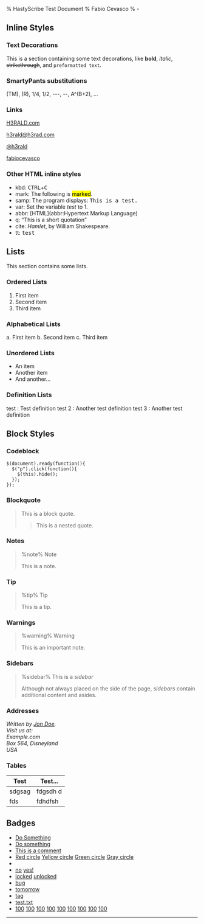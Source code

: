 % HastyScribe Test Document
% Fabio Cevasco
% -

## Inline Styles 

### Text Decorations

This is a section containing some text decorations, like **bold**, *italic*, ~~strikethrough~~, and `preformatted text`. 

### SmartyPants substitutions

(TM), (R), 1/4, 1/2, ---, --, A^(B+2), ... 

### Links

[H3RALD.com](https://h3rald.com)

[h3rald@h3rad.com](mailto://h3rald@h3rald.com)

[@h3rald](https://twitter.com/h3rald)

[fabiocevasco](http://it.linkedin.com/in/fabiocevasco)

### Other HTML inline styles

* kbd: <kbd>CTRL</kbd>+<kbd>C</kbd>
* mark: The following is <mark>marked</mark>.
* samp: The program displays: <samp>This is a test.</samp>
* var: Set the variable <var>test</var> to 1.
* abbr: [HTML](abbr:Hypertext Markup Language)
* q: <q>This is a short quotation</q>
* cite: <cite>Hamlet</cite>, by William Shakespeare.
* tt: <tt>test</tt>

## Lists

This section contains some lists.

### Ordered Lists

1. First item
2. Second item
3. Third item

### Alphabetical Lists

a. First item
b. Second item
c. Third item

### Unordered Lists

* An item
* Another item
* And another...

### Definition Lists

test
: Test definition
test 2 
: Another test definition
test 3
: Another test definition

## Block Styles

### Codeblock

```
$(document).ready(function(){
  $("p").click(function(){
    $(this).hide();
  });
});
```

### Blockquote

> This is a block quote.
> > This is a nested quote. 

### Notes

> %note%
> Note
> 
> This is a note.

### Tip

> %tip%
> Tip
> 
> This is a tip.


### Warnings

> %warning%
> Warning
> 
> This is an important note.

### Sidebars

> %sidebar%
> This is a _sidebar_
> 
> Although not always placed on the side of the page, _sidebars_ contain additional content and asides.

### Addresses

<address>
Written by <a href="mailto:webmaster@example.com">Jon Doe</a>.<br> 
Visit us at:<br>
Example.com<br>
Box 564, Disneyland<br>
USA
</address>

### Tables

| Test | Test... |
|------|---------|
|sdgsag|fdgsdh d |
| fds  | fdhdfsh |

## Badges

* [Do Something](class:todo)
* [Do something](class:fixme) 
* [This is a comment](class:draftcomment)
* [Red circle](class:red-circle) [Yellow circle](class:yellow-circle) [Green circle](class:green-circle) [Gray circle](class:gray-circle)
* [](class:star) [](class:heart) 
* [no](class:square) [yes!](class:check)
* [locked](class:lock) [unlocked](class:unlock)
* [bug](class:bug)
* [tomorrow](class:date)
* [tag](class:tag)
* [test.txt](class:attachment)
* [100](class:eur) [100](class:gbp) [100](class:usd) [100](class:rub) [100](class:jpy) [100](class:btc) [100](class:try) [100](class:krw) [100](class:inr)

---
